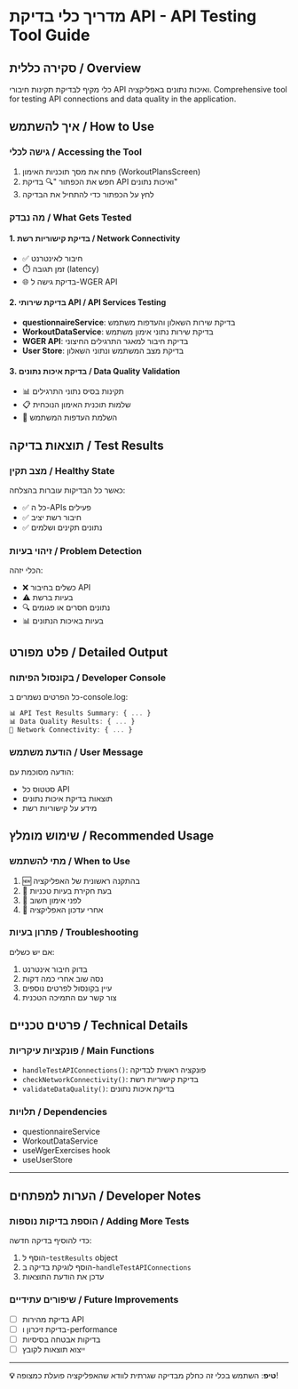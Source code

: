 # מדריך כלי בדיקת API - API Testing Tool Guide

## סקירה כללית / Overview

כלי מקיף לבדיקת תקינות חיבורי API ואיכות נתונים באפליקציה.
Comprehensive tool for testing API connections and data quality in the application.

## איך להשתמש / How to Use

### גישה לכלי / Accessing the Tool

1. פתח את מסך תוכניות האימון (WorkoutPlansScreen)
2. חפש את הכפתור "🔍 בדיקת API ואיכות נתונים"
3. לחץ על הכפתור כדי להתחיל את הבדיקה

### מה נבדק / What Gets Tested

#### 1. בדיקת קישוריות רשת / Network Connectivity

- ✅ חיבור לאינטרנט
- ⏱️ זמן תגובה (latency)
- 🌐 בדיקת גישה ל-WGER API

#### 2. בדיקת שירותי API / API Services Testing

- **questionnaireService**: בדיקת שירות השאלון והעדפות משתמש
- **WorkoutDataService**: בדיקת שירות נתוני אימון משתמש
- **WGER API**: בדיקת חיבור למאגר התרגילים החיצוני
- **User Store**: בדיקת מצב המשתמש ונתוני השאלון

#### 3. בדיקת איכות נתונים / Data Quality Validation

- 📊 תקינות בסיס נתוני התרגילים
- 📋 שלמות תוכנית האימון הנוכחית
- 👤 השלמת העדפות המשתמש

## תוצאות בדיקה / Test Results

### מצב תקין / Healthy State

כאשר כל הבדיקות עוברות בהצלחה:

- ✅ כל ה-APIs פעילים
- ✅ חיבור רשת יציב
- ✅ נתונים תקינים ושלמים

### זיהוי בעיות / Problem Detection

הכלי יזהה:

- ❌ כשלים בחיבור API
- ⚠️ בעיות ברשת
- 🔍 נתונים חסרים או פגומים
- 📊 בעיות באיכות הנתונים

## פלט מפורט / Detailed Output

### בקונסול הפיתוח / Developer Console

כל הפרטים נשמרים ב-console.log:

```javascript
📊 API Test Results Summary: { ... }
📊 Data Quality Results: { ... }
📡 Network Connectivity: { ... }
```

### הודעת משתמש / User Message

הודעה מסוכמת עם:

- סטטוס כל API
- תוצאות בדיקת איכות נתונים
- מידע על קישוריות רשת

## שימוש מומלץ / Recommended Usage

### מתי להשתמש / When to Use

1. 🆕 בהתקנה ראשונית של האפליקציה
2. 🔧 בעת חקירת בעיות טכניות
3. 📱 לפני אימון חשוב
4. 🔄 אחרי עדכון האפליקציה

### פתרון בעיות / Troubleshooting

אם יש כשלים:

1. בדוק חיבור אינטרנט
2. נסה שוב אחרי כמה דקות
3. עיין בקונסול לפרטים נוספים
4. צור קשר עם התמיכה הטכנית

## פרטים טכניים / Technical Details

### פונקציות עיקריות / Main Functions

- `handleTestAPIConnections()`: פונקציה ראשית לבדיקה
- `checkNetworkConnectivity()`: בדיקת קישוריות רשת
- `validateDataQuality()`: בדיקת איכות נתונים

### תלויות / Dependencies

- questionnaireService
- WorkoutDataService
- useWgerExercises hook
- useUserStore

---

## הערות למפתחים / Developer Notes

### הוספת בדיקות נוספות / Adding More Tests

כדי להוסיף בדיקה חדשה:

1. הוסף ל-`testResults` object
2. הוסף לוגיקת בדיקה ב-`handleTestAPIConnections`
3. עדכן את הודעת התוצאות

### שיפורים עתידיים / Future Improvements

- [ ] בדיקת מהירות API
- [ ] בדיקת זיכרון ו-performance
- [ ] בדיקות אבטחה בסיסיות
- [ ] ייצוא תוצאות לקובץ

---

**💡 טיפ**: השתמש בכלי זה כחלק מבדיקה שגרתית לוודא שהאפליקציה פועלת כמצופה!
